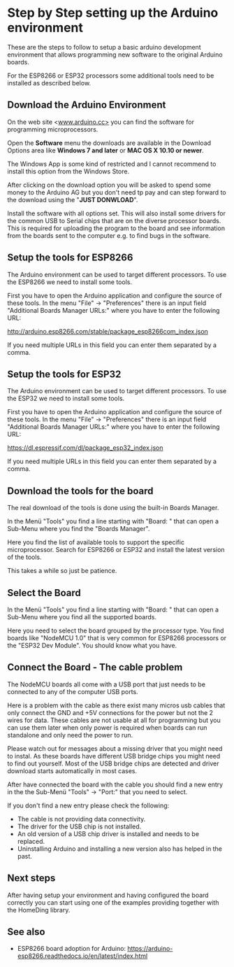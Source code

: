 # Step by Step setting up the Arduino environment

These are the steps to follow to setup a basic arduino development environment that allows programming new software to the original Arduino boards.

For the ESP8266 or ESP32 processors some additional tools need to be installed as described below.

  
## Download the Arduino Environment

On the web site <www.arduino.cc> you can find the software for programming microprocessors.

Open the **Software** menu the downloads are available in the Download Options area
like **Windows 7 and later** or **MAC OS X 10.10 or newer**.

The Windows App is some kind of restricted and I cannot recommend to install this option from the Windows Store.

After clicking on the download option you will be asked to spend some money to the Arduino AG
but you don't need tp pay and can step forward to the download using the "**JUST DONWLOAD**".

Install the software with all options set. This will also install some drivers for the common USB to Serial chips
that are on the diverse processor boards. This is required for uploading the program to the board
and see information from the boards sent to the computer e.g. to find bugs in the software.


## Setup the tools for ESP8266

The Arduino environment can be used to target different processors. To use the ESP8266 we need to install some tools.

First you have to open the Arduino application and configure the source of these tools. In the menu "File" -> "Preferences"
there is an input field "Additional Boards Manager URLs:" where you have to enter the following URL:

<http://arduino.esp8266.com/stable/package_esp8266com_index.json>

If you need multiple URLs in this field you can enter them separated by a comma.


## Setup the tools for ESP32

The Arduino environment can be used to target different processors. To use the ESP32 we need to install some tools.

First you have to open the Arduino application and configure the source of these tools. In the menu "File" -> "Preferences"
there is an input field "Additional Boards Manager URLs:" where you have to enter the following URL:

<https://dl.espressif.com/dl/package_esp32_index.json>

If you need multiple URLs in this field you can enter them separated by a comma.


## Download the tools for the board 

The real download of the tools is done using the built-in Boards Manager.

In the Menü "Tools" you find a line starting with "Board: " that can open a Sub-Menu where you find the "Boards Manager".

Here you find the list of available tools to support the specific microprocessor. Search for ESP8266 or ESP32
and install the latest version of the tools.

This takes a while so just be patience.


## Select the Board

In the Menü "Tools" you find a line starting with "Board: " that can open a Sub-Menu
where you find all the supported boards.

Here you need to select the board grouped by the processor type.
You find boards like "NodeMCU 1.0" that is very common for ESP8266 processors
or the "ESP32 Dev Module". You should know what you have.


## Connect the Board - The cable problem

The NodeMCU boards all come with a USB port that just needs to be connected to any of the computer USB ports. 

Here is a problem with the cable as there exist many micros usb cables that only connect the GND and +5V connections
for the power but not the 2  wires for data. These cables are not usable at all for programming but you can use them later
when only power is required when boards can run standalone and only need the power to run.

Please watch out for messages about a missing driver that you might need to instal.
As these boards have different USB bridge chips you might need to find out yourself.
Most of the USB bridge chips are detected and driver download starts automatically in most cases.

After have connected the board with the cable you should find a new entry in the 
the Sub-Menü "Tools" -> "Port:" that you need to select.

If you don't find a new entry please check the following:

* The cable is not providing data connectivity.
* The driver for the USB chip is not installed.
* An old version of a USB chip driver is installed and needs to be replaced.
* Uninstalling Arduino and installing a new version also has helped in the past.


## Next steps

After having setup your environment and having configured the board correctly you can start using one of the examples providing together with the HomeDing library.


## See also

* ESP8266 board adoption for Arduino: <https://arduino-esp8266.readthedocs.io/en/latest/index.html>
